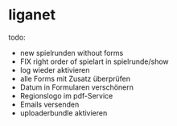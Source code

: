 liganet
=======

todo:
* new spielrunden without forms
* FIX right order of spielart in spielrunde/show
* log wieder aktivieren
* alle Forms mit Zusatz überprüfen
* Datum in Formularen verschönern
* Regionslogo im pdf-Service
* Emails versenden
* uploaderbundle aktivieren
